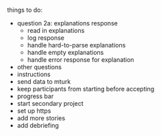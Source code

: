 things to do:

* question 2a: explanations response
	* read in explanations
	* log response
	* handle hard-to-parse explanations
	* handle empty explanations
	* handle error response for explanation
* other questions
* instructions
* send data to mturk
* keep participants from starting before accepting
* progress bar
* start secondary project
* set up https
* add more stories
* add debriefing